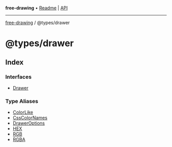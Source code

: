 **free-drawing** • [Readme](../../README.md) \| [API](../../modules.md)

***

[free-drawing](../../README.md) / @types/drawer

# @types/drawer

## Index

### Interfaces

- [Drawer](interfaces/Drawer.md)

### Type Aliases

- [ColorLike](type-aliases/ColorLike.md)
- [CssColorNames](type-aliases/CssColorNames.md)
- [DrawerOptions](type-aliases/DrawerOptions.md)
- [HEX](type-aliases/HEX.md)
- [RGB](type-aliases/RGB.md)
- [RGBA](type-aliases/RGBA.md)
